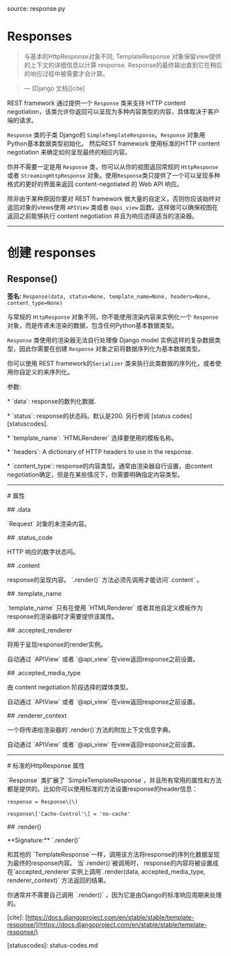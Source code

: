 source: response.py

# Responses

> 与基本的HttpResponse对象不同, TemplateResponse 对象保留view提供的上下文的详细信息以计算 response.  Response的最终输出直到它在稍后的响应过程中被需要才会计算。
>

> — [Django 文档][cite]

REST framework 通过提供一个 `Response` 类来支持 HTTP content negotiation，该类允许你返回可以呈现为多种内容类型的内容，具体取决于客户端的请求。

`Response` 类的子类 Django的 `SimpleTemplateResponse`。`Response` 对象用Python基本数据类型初始化。 然后REST framework 使用标准的HTTP content negotiation 来确定如何呈现最终的相应内容。

你并不需要一定是用 `Response` 类，你可以从你的视图返回常规的 `HttpResponse` 或者 `StreamingHttpResponse` 对象。使用`Response`类只提供了一个可以呈现多种格式的更好的界面来返回 content-negotiated 的 Web API 响应。

除非由于某种原因你要对 REST framework 做大量的自定义，否则你应该始终对返回对象的views使用 `APIView` 类或者 `@api_view` 函数。这样做可以确保视图在返回之前能够执行 content negotiation 并且为响应选择适当的渲染器。

---

# 创建 responses

## Response()

**签名:** `Response(data, status=None, template_name=None, headers=None, content_type=None)`

与常规的 `HttpResponse` 对象不同，你不能使用渲染内容来实例化一个 `Response` 对象，而是传递未渲染的数据，包含任何Python基本数据类型。

`Response` 类使用的渲染器无法自行处理像 Django model 实例这样的复杂数据类型，因此你需要在创建 `Response` 对象之前将数据序列化为基本数据类型。

你可以使用 REST framework的`Serializer` 类来执行此类数据的序列化，或者使用你自定义的来序列化。

参数:

\* \`data\`: response的数列化数据.

\* \`status\`:  response的状态码。默认是200.  另行参阅 \[status codes\]\[statuscodes\].

\* \`template\_name\`: \`HTMLRenderer\` 选择要使用的模板名称。

\* \`headers\`: A dictionary of HTTP headers to use in the response.

\* \`content\_type\`: response的内容类型。通常由渲染器自行设置，由content negotiation确定，但是在某些情况下，你需要明确指定内容类型。

---

\# 属性

\#\# .data

\`Request\` 对象的未渲染内容。

\#\# .status\_code

HTTP 响应的数字状态吗。

\#\# .content

response的呈现内容。 \`.render\(\)\` 方法必须先调用才能访问\`.content\` 。

\#\# .template\_name

\`template\_name\` 只有在使用 \`HTMLRenderer\` 或者其他自定义模板作为response的渲染器时才需要提供该属性。

\#\# .accepted\_renderer

将用于呈现response的render实例。

自动通过 \`APIView\` 或者 \`@api\_view\` 在view返回response之前设置。

\#\# .accepted\_media\_type

由 content negotiation 阶段选择的媒体类型。

自动通过 \`APIView\` 或者 \`@api\_view\` 在view返回response之前设置。

\#\# .renderer\_context

一个将传递给渲染器的\`.render\(\)\`方法的附加上下文信息字典。

自动通过 \`APIView\` 或者 \`@api\_view\` 在view返回response之前设置。

---

\# 标准的HttpResponse 属性

\`Response\` 类扩展了 \`SimpleTemplateResponse\`，并且所有常用的属性和方法都是提供的。比如你可以使用标准的方法设置response的header信息：

```
response = Response\(\)

response\['Cache-Control'\] = 'no-cache'
```

\#\# .render\(\)

\*\*Signature:\*\* \`.render\(\)\`

和其他的 \`TemplateResponse\`一样，调用该方法将response的序列化数据呈现为最终的response内容。 当\`.render\(\)\`被调用时， response的内容将被设置成在\`accepted\_renderer\`实例上调用\`.render\(data, accepted\_media\_type, renderer\_context\)\` 方法返回的结果。

你通常并不需要自己调用 \`.render\(\)\` ，因为它是由Django的标准响应周期来处理的。

\[cite\]: [https://docs.djangoproject.com/en/stable/stable/template-response/](https://docs.djangoproject.com/en/stable/stable/template-response/)

\[statuscodes\]: status-codes.md

